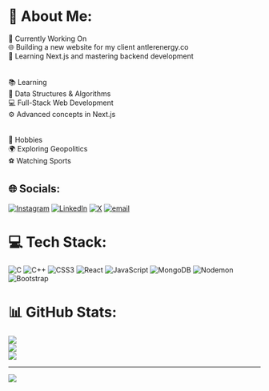 # 💫 About Me:
🚧 Currently Working On<br>🌐 Building a new website for my client antlerenergy.co<br>🚀 Learning Next.js and mastering backend development<br><br><br>📚 Learning<br>🧠 Data Structures & Algorithms<br>💻 Full-Stack Web Development<br>⚙️ Advanced concepts in Next.js<br><br><br>🎯 Hobbies<br>🌍 Exploring Geopolitics<br>⚽ Watching Sports


## 🌐 Socials:
[![Instagram](https://img.shields.io/badge/Instagram-%23E4405F.svg?logo=Instagram&logoColor=white)](https://instagram.com/ayushg_04) [![LinkedIn](https://img.shields.io/badge/LinkedIn-%230077B5.svg?logo=linkedin&logoColor=white)](https://linkedin.com/in/ayushguptanitj) [![X](https://img.shields.io/badge/X-black.svg?logo=X&logoColor=white)](https://x.com/AyushGupta_2004) [![email](https://img.shields.io/badge/Email-D14836?logo=gmail&logoColor=white)](mailto:ayushg3110@gmail.com) 

# 💻 Tech Stack:
![C](https://img.shields.io/badge/c-%2300599C.svg?style=flat&logo=c&logoColor=white) ![C++](https://img.shields.io/badge/c++-%2300599C.svg?style=flat&logo=c%2B%2B&logoColor=white) ![CSS3](https://img.shields.io/badge/css3-%231572B6.svg?style=flat&logo=css3&logoColor=white) ![React](https://img.shields.io/badge/react-%2320232a.svg?style=flat&logo=react&logoColor=%2361DAFB) ![JavaScript](https://img.shields.io/badge/javascript-%23323330.svg?style=flat&logo=javascript&logoColor=%23F7DF1E) ![MongoDB](https://img.shields.io/badge/MongoDB-%234ea94b.svg?style=flat&logo=mongodb&logoColor=white) ![Nodemon](https://img.shields.io/badge/NODEMON-%23323330.svg?style=flat&logo=nodemon&logoColor=%BBDEAD) ![Bootstrap](https://img.shields.io/badge/bootstrap-%238511FA.svg?style=flat&logo=bootstrap&logoColor=white)
# 📊 GitHub Stats:
![](https://github-readme-stats.vercel.app/api?username=dragonthunder2004&theme=radical&hide_border=false&include_all_commits=false&count_private=false)<br/>
![](https://nirzak-streak-stats.vercel.app/?user=dragonthunder2004&theme=radical&hide_border=false)<br/>
![](https://github-readme-stats.vercel.app/api/top-langs/?username=dragonthunder2004&theme=radical&hide_border=false&include_all_commits=false&count_private=false&layout=compact)

---
[![](https://visitcount.itsvg.in/api?id=dragonthunder2004&icon=0&color=0)](https://visitcount.itsvg.in)

<!-- Proudly created with GPRM ( https://gprm.itsvg.in ) -->
